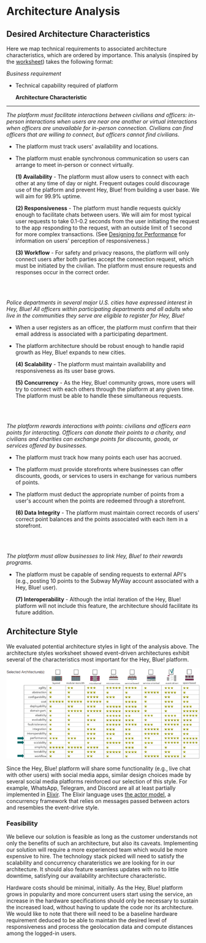 # Architecture Analysis

## Desired Architecture Characteristics
Here we map technical requirements to associated architecture characteristics, which are ordered by importance. This analysis (inspired by the [worksheet](https://www.developertoarchitect.com/downloads/architecture-characteristics-worksheet.pdf)) takes the following format:

*Business requirement*

- Technical capability required of platform

  **Architecture Characteristic**

---

*The platform must facilitate interactions between civilians and officers: in-person interactions when users are near one another or virtual interactions when officers are unavailable for in-person connection. Civilians can find officers that are willing to connect, but officers cannot find civilians.*
- The platform must track users' availability and locations.
- The platform must enable synchronous communication so users can arrange to meet in-person or connect virtually.

  **(1) Availability** - The platform must allow users to connect with each other at any time of day or night. Frequent outages could discourage use of the platform and prevent Hey, Blue! from building a user base. We will aim for 99.9% uptime.

  **(2) Responsiveness** - The platform must handle requests quickly enough to facilitate chats between users. We will aim for most typical user requests to take 0.1-0.2 seconds from the user initiating the request to the app responding to the request, with an outside limit of 1 second for more complex transactions. (See [Designing for Performance](https://designingforperformance.com/performance-is-ux/) for information on users' perception of responsiveness.)

  **(3) Workflow** - For safety and privacy reasons, the platform will only connect users after both parties accept the connection request, which must be initiated by the civilian. The platform must ensure requests and responses occur in the correct order.
<br>
<br>

*Police departments in several major U.S. cities have expressed interest in Hey, Blue! All officers within participating departments and all adults who live in the communities they serve are eligible to register for Hey, Blue!*
- When a user registers as an officer, the platform must confirm that their email address is associated with a participating department.
- The platform architecture should be robust enough to handle rapid growth as Hey, Blue! expands to new cities.

  **(4) Scalability** - The platform must maintain availability and responsiveness as its user base grows.

  **(5) Concurrency** - As the Hey, Blue! community grows, more users will try to connect with each others through the platform at any given time. The platform must be able to handle these simultaneous requests.
<br>
<br>

*The platform rewards interactions with points: civilians and officers earn points for interacting. Officers can donate their points to a charity, and civilians and charities can exchange points for discounts, goods, or services offered by businesses.*

- The platform must track how many points each user has accrued.

- The platform must provide storefronts where businesses can offer discounts, goods, or services to users in exchange for various numbers of points.

- The platform must deduct the appropriate number of points from a user's account when the points are redeemed through a storefront.

  **(6) Data Integrity** - The platform must maintain correct records of users' correct point balances and the points associated with each item in a storefront.
<br>
<br>

*The platform must allow businesses to link Hey, Blue! to their rewards programs.*

- The platform must be capable of sending requests to external API's (e.g., posting 10 points to the Subway MyWay account associated with a Hey, Blue! user).

  **(7) Interoperability** - Although the intial iteration of the Hey, Blue! platform will not include this feature, the architecture should facilitate its future addition.


## Architecture Style

We evaluated potential architecture styles in light of the analysis above. The architecture styles worksheet showed event-driven architectures exhibit several of the characteristics most important for the Hey, Blue! platform.

![architecture worksheet with the performance, scalability, and workflow characteristics and event-driven style selected](/assets/arch_worksheet_completed_crop.png)

Since the Hey, Blue! platform will share some functionality (e.g., live chat with other users) with social media apps, similar design choices made by several social media platforms reinforced our selection of this style. For example, WhatsApp, Telegram, and Discord are all at least partially implemented in [Elixir](https://hashnode.com/post/learn-elixir-the-language-behind-whatsapptelegram-discord-and-pinterest-ckqb42vqc04r948s146gi9pca). The Elixir language uses [the actor model](https://courses.cs.ut.ee/MTAT.08.024/2020_spring/uploads/Main/B96281_5867_1.pdf), a concurrency framework that relies on messages passed between actors and resembles the event-drive style.

### Feasibility

We believe our solution is feasible as long as the customer understands not only the benefits of such an architecture, but also its caveats. Implementing our solution will require a more experienced team which would be more expensive to hire. The technology stack picked will need to satisfy the scalability and concurrency charateristics we are looking for in our architecture. It should also feature seamless updates with no to little downtime, satisfying our availability architecture characteristic.

Hardware costs should be minimal, initially. As the Hey, Blue! platform grows in popularity and more concurrent users start using the service, an increase in the hardware specifications should only be necessary to sustain the increased load, without having to update the code nor its architecture. We would like to note that there will need to be a baseline hardware requirement deduced to be able to maintain the desired level of responsiveness and process the geolocation data and compute distances among the logged-in users.
